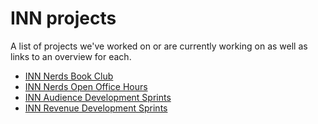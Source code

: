 # INN projects

A list of projects we've worked on or are currently working on as well as links to an overview for each.

- [INN Nerds Book Club](/projects/book-club/)
- [INN Nerds Open Office Hours](/projects/office-hours/)
- [INN Audience Development Sprints](/projects/audience-development-sprints/)
- [INN Revenue Development Sprints](/projects/revenue-development-sprints/)